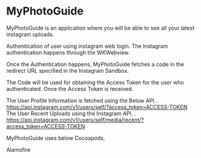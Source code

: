 # MyPhotoGuide

MyPhotoGuide is an application where you will be able to see all your latest instagram uploads.

Authentication of user using instagram web login. The Instagram authentication happens through the WKWebview.

Once the Authentication happens, MyPhotoGuide fetches a code in the redirect URL specified in the Instagram Sandbox.

The Code will be used for obtaining the Access Token for the user who authenticated.
Once the Access Token is received.

The User Profile Information is fetched using the Below API. . https://api.instagram.com/v1/users/self/?access_token=ACCESS-TOKEN
The User Recent Uploads using the Instagram API. . https://api.instagram.com/v1/users/self/media/recent/?access_token=ACCESS-TOKEN

MyPhotoGuide uses below Cocoapods.

Alamofire
